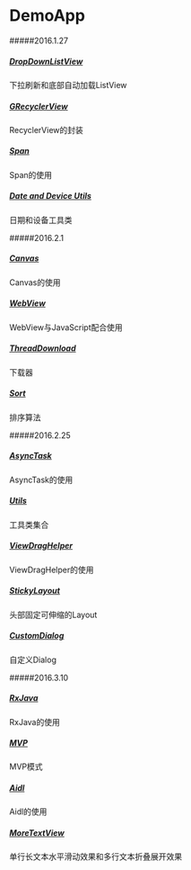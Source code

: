 # DemoApp

#####2016.1.27
##### [DropDownListView](/app/src/main/java/cc/haoduoyu/demoapp/dropdownlistview/) 
下拉刷新和底部自动加载ListView
##### [GRecyclerView](/app/src/main/java/cc/haoduoyu/demoapp/grecyclerview/) 
RecyclerView的封装
##### [Span](/app/src/main/java/cc/haoduoyu/demoapp/span/)
Span的使用
##### [Date and Device Utils](/app/src/main/java/cc/haoduoyu/demoapp/device/) 
日期和设备工具类

#####2016.2.1

##### [Canvas](/app/src/main/java/cc/haoduoyu/demoapp/canvas) 
Canvas的使用
#####  [WebView](/app/src/main/java/cc/haoduoyu/demoapp/webview) 
WebView与JavaScript配合使用
##### [ThreadDownload](/app/src/main/java/cc/haoduoyu/demoapp/downloadservice)
下载器
##### [Sort](/app/src/main/java/cc/haoduoyu/demoapp/sort) 
排序算法
 
#####2016.2.25
 
##### [AsyncTask](/app/src/main/java/cc/haoduoyu/demoapp/asynctask) 
AsyncTask的使用
##### [Utils](/app/src/main/java/cc/haoduoyu/demoapp/utils) 
工具类集合
##### [ViewDragHelper](/app/src/main/java/cc/haoduoyu/demoapp/viewdraghelper) 
ViewDragHelper的使用
##### [StickyLayout](/app/src/main/java/cc/haoduoyu/demoapp/stickylayout) 
头部固定可伸缩的Layout
#####  [CustomDialog](/app/src/main/java/cc/haoduoyu/demoapp/dialog) 
自定义Dialog
 
#####2016.3.10
 
##### [RxJava](/app/src/main/java/cc/haoduoyu/demoapp/rxjava) 
RxJava的使用
##### [MVP](/app/src/main/java/cc/haoduoyu/demoapp/mvp) 
MVP模式
##### [Aidl](/app/src/main/java/cc/haoduoyu/demoapp/aidl) 
Aidl的使用
##### [MoreTextView](/app/src/main/java/cc/haoduoyu/demoapp/moretextview) 
单行长文本水平滑动效果和多行文本折叠展开效果



